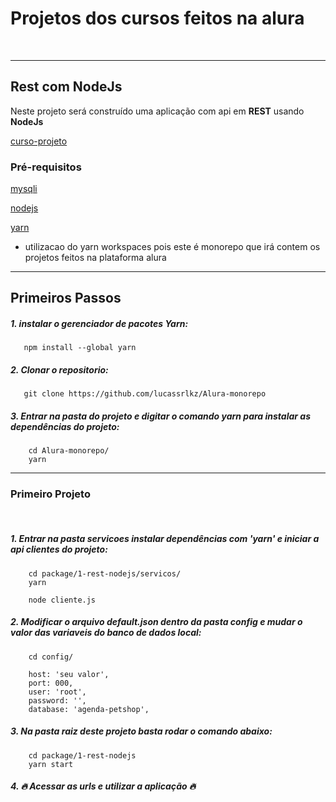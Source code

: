 # Projetos dos cursos feitos na alura
<br>

---

## Rest com NodeJs

Neste projeto será construído uma aplicação com api em **REST** usando **NodeJs**

[curso-projeto](https://cursos.alura.com.br/formacao-node-js-12)

### Pré-requisitos

[mysqli](https://dev.mysql.com/downloads/)

[nodejs](https://nodejs.org/en/download/)

[yarn](https://classic.yarnpkg.com/lang/en/docs/install/#windows-stable)
* utilizacao do yarn workspaces pois este é monorepo que irá contem os projetos feitos na plataforma alura

---

## Primeiros Passos

##### 1. instalar o gerenciador de pacotes Yarn:
   
```
   npm install --global yarn
```

##### 2. Clonar o repositorio:

```
   git clone https://github.com/lucassrlkz/Alura-monorepo
```

##### 3. Entrar na pasta do projeto e digitar o comando **yarn** para instalar as dependências do projeto:

```
    cd Alura-monorepo/
    yarn
```

---
### Primeiro Projeto
<br>

##### 1. Entrar na pasta servicoes instalar dependências com 'yarn' e iniciar a api clientes do projeto:

```
    cd package/1-rest-nodejs/servicos/
    yarn

    node cliente.js
```

##### 2. Modificar o arquivo default.json dentro da pasta config e mudar o valor das variaveis do banco de dados local:
   
```
    cd config/

    host: 'seu valor',
	port: 000,
	user: 'root',
	password: '',
	database: 'agenda-petshop',
```

##### 3. Na pasta raiz deste projeto basta rodar o comando abaixo:

```
    cd package/1-rest-nodejs
    yarn start
```

##### 4. 🔥 Acessar as urls e utilizar a aplicação 🔥